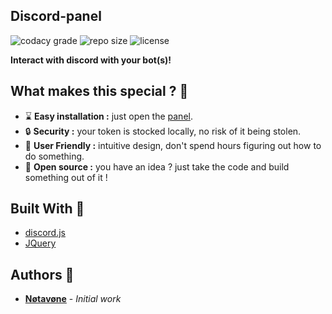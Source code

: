 ## Discord-panel
![codacy grade](https://img.shields.io/codacy/grade/d499e4a1863349ffb7366f6b9970082f.svg?style=for-the-badge)
![repo size](https://img.shields.io/github/repo-size/Notavone/discord-panel.svg?style=for-the-badge)
![license](https://img.shields.io/github/license/Notavone/discord-panel.svg?style=for-the-badge)

**Interact with discord with your bot(s)!**

## What makes this special ? 💎

*  ⌛ **Easy installation :** just open the [panel](../index.html).
*  🔒 **Security :** your token is stocked locally, no risk of it being stolen.
*  📌 **User Friendly :** intuitive design, don't spend hours figuring out how to do something.
*  👀 **Open source :** you have an idea ? just take the code and build something out of it !

## Built With 🔧

*   [discord.js](https://github.com/discordjs/discord.js/blob/webpack/discord.11.4.2.js)
*   [JQuery](https://jquery.com/)

## Authors 📝

*   **[Nøtavøne](https://github.com/notavone)** - *Initial work*